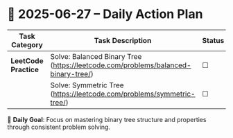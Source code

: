 # 📌 2025-06-27 – Daily Action Plan

| Task Category           | Task Description                                                                                                      | Status |
|------------------------|-------------------------------------------------------------------------------------------------------------------------|--------|
| **LeetCode Practice**   | Solve: Balanced Binary Tree (https://leetcode.com/problems/balanced-binary-tree/)                                      | ☐      |
|                         | Solve: Symmetric Tree (https://leetcode.com/problems/symmetric-tree/)                                                  | ☐      |

🎯 **Daily Goal**: Focus on mastering binary tree structure and properties through consistent problem solving.
